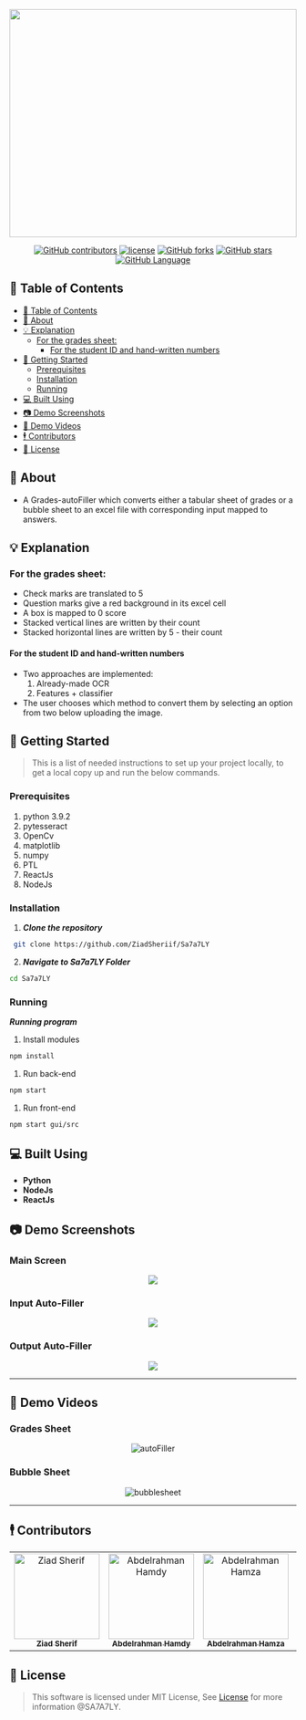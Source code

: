<!--  TODO: add requirments file and demo video -->
<div align="center">
<a href="https://github.com/ZiadSheriif/SA7A7LY" rel="noopener">

<img  src="media/images/banner3.png"  width="100%" height="400px"></a>

</div>

<div align="center">
 
[![GitHub contributors](https://img.shields.io/github/contributors/ZiadSheriif/SA7A7LY)](https://github.com/ZiadSheriif/Sa7a7LY/contributors)
 [![license](https://img.shields.io/pypi/l/ansicolortags.svg)](LICENSE)
[![GitHub forks](https://img.shields.io/github/forks/ZiadSheriif/Sa7a7LY)](https://github.com/ZiadSheriif/Sa7a7LY/network)
[![GitHub stars](https://img.shields.io/github/stars/ZiadSheriif/Sa7a7LY)](https://github.com/ZiadSheriif/Sa7a7LY/stargazers)
[![GitHub Language](https://img.shields.io/github/languages/top/ZiadSheriif/Sa7a7LY)](https://img.shields.io/github/languages/count/ZiadSheriif/Sa7a7LY)

</div>

## 📝 Table of Contents

- [📝 Table of Contents](#-table-of-contents)
- [📙 About ](#-about-)
- [💡 Explanation ](#-explanation-)
  - [For the grades sheet:](#for-the-grades-sheet)
    - [For the student ID and hand-written numbers](#for-the-student-id-and-hand-written-numbers)
- [🏁 Getting Started ](#-getting-started-)
  - [Prerequisites ](#prerequisites-)
  - [Installation ](#installation-)
  - [Running ](#running-)
- [💻 Built Using ](#-built-using-)
- [📷 Demo Screenshots ](#-demo-screenshots-)
- [🎥 Demo Videos ](#-demo-videos-)
- [🕴 Contributors ](#-contributors-)
- [📃 License ](#-license-)

## 📙 About <a name = "about"></a>

- A Grades-autoFiller which converts either a tabular sheet of grades or a bubble sheet to an excel file with corresponding input mapped to answers.

## 💡 Explanation <a name = "explanation"></a>

### For the grades sheet:

- Check marks are translated to 5
- Question marks give a red background in its excel cell
- A box is mapped to 0 score
- Stacked vertical lines are written by their count
- Stacked horizontal lines are written by 5 - their count

#### For the student ID and hand-written numbers

- Two approaches are implemented:
  1.  Already-made OCR
  2.  Features + classifier
- The user chooses which method to convert them by selecting an option from two below uploading the image.

## 🏁 Getting Started <a name = "get-started"></a>

> This is a list of needed instructions to set up your project locally, to get a local copy up and run the below
> commands.

### Prerequisites <a name = "req"></a>

1. python 3.9.2
2. pytesseract
3. OpenCv
4. matplotlib
5. numpy
6. PTL
7. ReactJs
8. NodeJs

### Installation <a name = "Install"></a>

1. **_Clone the repository_**

```sh
 git clone https://github.com/ZiadSheriif/Sa7a7LY
```
2. **_Navigate to Sa7a7LY Folder_**
```sh
cd Sa7a7LY
```

### Running <a name = "running"></a>

**_Running program_**
   1. Install modules
```sh
npm install
```

1. Run back-end 

```sh
npm start
```

1.  Run front-end 
   
  ```sh
  npm start gui/src
  ```

## 💻 Built Using <a name = "tech"></a>

- **Python**
- **NodeJs**
- **ReactJs**

## 📷 Demo Screenshots <a name = "Screenshots"></a>

<div align="center">
<h3 align='left'>Main Screen</h3>
   <img src="media/images/screen1.png">
 <h3 align='left'>Input Auto-Filler</h3>
<img src="media/images/input.jpg"></a>
<h3 align='left'>Output Auto-Filler</h3>
<img src="media/images/excel.png"></a>
</div>
<hr>

## 🎥 Demo Videos <a name = "Videos"></a>

<div align="center">

<h3 align="left">Grades Sheet</h3>

![autoFiller](media/videos/auto-filler.gif)

<h3 align="left">Bubble Sheet</h3>

![bubblesheet](media/videos/bubble.gif)
</div>
<hr>

## 🕴 Contributors <a name = "Contributors" ></a>

<table>
<tr>
  </td>
  <td align="center">
  <a href="https://github.com/ZiadSheriif" target="_black">
  <img src="https://avatars.githubusercontent.com/u/78238570?v=4" width="150px;" alt="Ziad Sherif"/>
  <br />
  <sub><b>Ziad Sherif</b></sub></a>
  </td>
 <td align="center">
  <a href="https://github.com/AbdelrahmanHamdyy" target="_black">
  <img src="https://avatars.githubusercontent.com/u/67989900?v=4" width="150px;" alt="Abdelrahman Hamdy"/>
  <br />
  <sub><b>Abdelrahman Hamdy</b></sub></a>
  </td>
  <td align="center">
  <a href="https://github.com/Abd-ELrahmanHamza" target="_black">
  <img src="https://avatars.githubusercontent.com/u/68310502?v=4" width="150px;" alt="Abdelrahman Hamza"/>
  <br />
  <sub><b>Abdelrahman Hamza</b></sub></a>
  </td>
 <td align="center">
  <a href="https://github.com/Ahmedsabry11" target="_black">
  <img src="https://avatars.githubusercontent.com/u/75908511?v=4" width="150px;" alt="Ahmed Sabry"/>
  <br />
  <sub><b>Ahmed Sabry</b></sub></a>

</tr>
 </table>

## 📃 License <a name = "license"></a>

> This software is licensed under MIT License, See [License](https://github.com/ZiadSheriif/SA7A7LY/blob/main/LICENSE) for more information @SA7A7LY.

